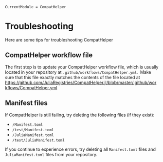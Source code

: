 ```@meta
CurrentModule = CompatHelper
```

# Troubleshooting

Here are some tips for troubleshooting CompatHelper

## CompatHelper workflow file

The first step is to update your CompatHelper workflow file, which is usually
located  in your repository at `.github/workflows/CompatHelper.yml.` Make sure
that this file exactly matches the contents of the file located at
https://github.com/JuliaRegistries/CompatHelper.jl/blob/master/.github/workflows/CompatHelper.yml

## Manifest files

If CompatHelper is still failing, try deleting the following files (if they
exist):
- `/Manifest.toml`
- `/test/Manifest.toml`
- `/JuliaManifest.toml`
- `/test/JuliaManifest.toml`

If you continue to experience errors, try deleting all `Manifest.toml` files
and `JuliaManifest.toml` files from your repository.
